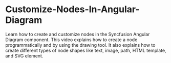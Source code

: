 # Customize-Nodes-In-Angular-Diagram
Learn how to create and customize nodes in the Syncfusion Angular Diagram component. This video explains how to create a node programmatically and by using the drawing tool. It also explains how to create different types of node shapes like text, image, path, HTML template, and SVG element. 
